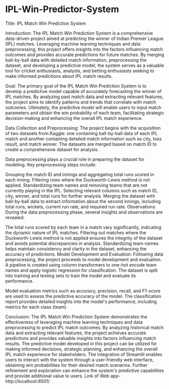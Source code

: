 # IPL-Win-Predictor-System

Title: IPL Match Win Prediction System

Introduction:
The IPL Match Win Prediction System is a comprehensive data-driven project aimed at predicting the winner of Indian Premier League (IPL) matches. Leveraging machine learning techniques and data preprocessing, this project offers insights into the factors influencing match outcomes and provides accurate predictions for future matches. By merging ball-by-ball data with detailed match information, preprocessing the dataset, and developing a predictive model, the system serves as a valuable tool for cricket enthusiasts, analysts, and betting enthusiasts seeking to make informed predictions about IPL match results.

Goal:
The primary goal of the IPL Match Win Prediction System is to develop a predictive model capable of accurately forecasting the winner of IPL matches. By analyzing past match data and extracting relevant features, the project aims to identify patterns and trends that correlate with match outcomes. Ultimately, the predictive model will enable users to input match parameters and obtain the win probability of each team, facilitating strategic decision-making and enhancing the overall IPL match experience.

Data Collection and Preprocessing:
The project begins with the acquisition of two datasets from Kaggle: one containing ball-by-ball data of each IPL match and another containing detailed match information such as city, toss result, and match winner. The datasets are merged based on match ID to create a comprehensive dataset for analysis.

Data preprocessing plays a crucial role in preparing the dataset for modeling. Key preprocessing steps include:

Grouping the match ID and innings and aggregating total runs scored in each inning.
Filtering rows where the Duckworth-Lewis method is not applied.
Standardizing team names and removing teams that are not currently playing in the IPL.
Selecting relevant columns such as match ID, city, winner, and total runs for further analysis.
Merging the dataset with ball-by-ball data to extract information about the second innings, including total runs, wickets, current run rate, and required run rate.
Observations:
During the data preprocessing phase, several insights and observations are revealed:

The total runs scored by each team in a match vary significantly, indicating the dynamic nature of IPL matches.
Filtering out matches where the Duckworth-Lewis method is not applied ensures the integrity of the dataset and avoids potential discrepancies in analysis.
Standardizing team names helps maintain consistency and clarity in the dataset, enhancing the accuracy of predictions.
Model Development and Evaluation:
Following data preprocessing, the project proceeds to model development and evaluation. A pipeline is created using column transformers to one-hot encode team names and apply logistic regression for classification. The dataset is split into training and testing sets to train the model and evaluate its performance.

Model evaluation metrics such as accuracy, precision, recall, and F1-score are used to assess the predictive accuracy of the model. The classification report provides detailed insights into the model's performance, including metrics for each class (team).

Conclusion:
The IPL Match Win Prediction System demonstrates the effectiveness of leveraging machine learning techniques and data preprocessing to predict IPL match outcomes. By analyzing historical match data and extracting relevant features, the project achieves accurate predictions and provides valuable insights into factors influencing match results. The predictive model developed in this project can be utilized for making informed decisions, strategic planning, and enhancing the overall IPL match experience for stakeholders. The integration of Streamlit enables users to interact with the system through a user-friendly web interface, obtaining win probabilities for their desired match scenarios. Further refinement and exploration can enhance the system's predictive capabilities and provide additional value to users.
Link of Web app- http://localhost:8501/
